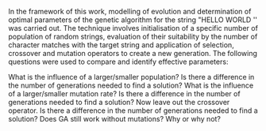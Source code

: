 In the framework of this work, modelling of evolution and determination of optimal parameters of the genetic algorithm for the string "HELLO WORLD '' was carried out. The technique involves initialisation of a specific number of population of random strings, evaluation of their suitability by the number of character matches with the target string and application of selection, crossover and mutation operators to create a new generation.
The following questions were used to compare and identify effective parameters:

What is the influence of a larger/smaller population? Is there a difference in the number of generations needed to find a solution?
What is the influence of a larger/smaller mutation rate? Is there a difference in the number of generations needed to find a solution?
Now leave out the crossover operator. Is there a difference in the number of generations needed to find a solution?
Does GA still work without mutations? Why or why not?

